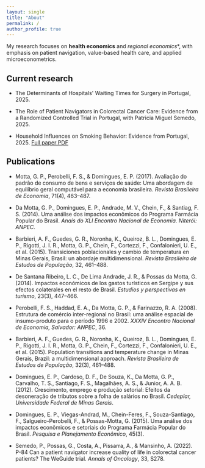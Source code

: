 ```yaml
---
layout: single
title: "About"
permalink: /
author_profile: true
---
```


My research focuses on **health economics** and *regional economics**, with emphasis on patient navigation, value-based health care, and applied microeconometrics.

## Current research

- The Determinants of Hospitals' Waiting Times for Surgery in Portugal, 2025.

- The Role of Patient Navigators in Colorectal Cancer Care: Evidence from a Randomized Controlled Trial in Portugal, with Patricia Miguel Semedo, 2025.

- Household Influences on Smoking Behavior: Evidence from Portugal, 2025.
[Full paper PDF](files/Smoking_PT.pdf)

## Publications

- Motta, G. P., Perobelli, F. S., & Domingues, E. P. (2017). Avaliação do padrão de consumo de bens e serviços de saúde: Uma abordagem de equilíbrio geral computável para a economia brasileira. *Revista Brasileira de Economia*, 71(4), 463–487.

- Da Motta, G. P., Domingues, E. P., Andrade, M. V., Chein, F., & Santiag, F. S. (2014). Uma análise dos impactos econômicos do Programa Farmácia Popular do Brasil. *Anais do XLI Encontro Nacional de Economia. Niterói: ANPEC*.

- Barbieri, A. F., Guedes, G. R., Noronha, K., Queiroz, B. L., Domingues, E. P., Rigotti, J. I. R., Motta, G. P., Chein, F., Cortezzi, F., Confalonieri, U. E., et al. (2015). Transiciones poblacionales y cambio de temperatura en Minas Gerais, Brasil: un abordaje multidimensional. *Revista Brasileira de Estudos de População*, 32, 461–488.

- De Santana Ribeiro, L. C., De Lima Andrade, J. R., & Possas da Motta, G. (2014). Impactos económicos de los gastos turísticos en Sergipe y sus efectos colaterales en el resto de Brasil. *Estudios y perspectivas en turismo*, 23(3), 447–466.

- Perobelli, F. S., Haddad, E. A., Da Motta, G. P., & Farinazzo, R. A. (2008). Estrutura de comércio inter-regional no Brasil: uma análise espacial de insumo-produto para o período 1996 e 2002. *XXXIV Encontro Nacional de Economia, Salvador: ANPEC*, 36.

- Barbieri, A. F., Guedes, G. R., Noronha, K., Queiroz, B. L., Domingues, E. P., Rigotti, J. I. R., Motta, G. P., Chein, F., Cortezzi, F., Confalonieri, U. E., et al. (2015). Population transitions and temperature change in Minas Gerais, Brazil: a multidimensional approach. *Revista Brasileira de Estudos de População*, 32(3), 461–488.

- Domingues, E. P., Cardoso, D. F., De Souza, K., Da Motta, G. P., Carvalho, T. S., Santiago, F. S., Magalhães, A. S., & Junior, A. A. B. (2012). Crescimento, emprego e produção setorial: Efeitos da desoneração de tributos sobre a folha de salários no Brasil. *Cedeplar, Universidade Federal de Minas Gerais*.

- Domingues, E. P., Viegas-Andrad, M., Chein-Feres, F., Souza-Santiago, F., Salgueiro-Perobelli, F., & Possas-Motta, G. (2015). Uma análise dos impactos econômicos e setoriais do Programa Farmácia Popular do Brasil. *Pesquisa e Planejamento Econômico*, 45(3).

- Semedo, P., Possas, G., Costa, A., Pissarra, A., & Mansinho, A. (2022). P-84 Can a patient navigator increase quality of life in colorectal cancer patients? The WeGuide trial. *Annals of Oncology*, 33, S278.
